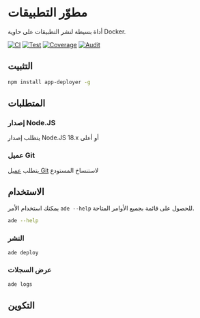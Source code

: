 # مطوّر التطبيقات
أداة بسيطة لنشر التطبيقات على حاوية Docker.

[![CI](https://github.com/sumor-cloud/app-deployer/actions/workflows/ci.yml/badge.svg)](https://github.com/sumor-cloud/app-deployer/actions/workflows/ci.yml)
[![Test](https://github.com/sumor-cloud/app-deployer/actions/workflows/ut.yml/badge.svg)](https://github.com/sumor-cloud/app-deployer/actions/workflows/ut.yml)
[![Coverage](https://github.com/sumor-cloud/app-deployer/actions/workflows/coverage.yml/badge.svg)](https://github.com/sumor-cloud/app-deployer/actions/workflows/coverage.yml)
[![Audit](https://github.com/sumor-cloud/app-deployer/actions/workflows/audit.yml/badge.svg)](https://github.com/sumor-cloud/app-deployer/actions/workflows/audit.yml)

## التثبيت
```bash
npm install app-deployer -g
```

## المتطلبات

### إصدار Node.JS
يتطلب إصدار Node.JS 18.x أو أعلى

### عميل Git
يتطلب [عميل Git](https://git-scm.com/) لاستنساخ المستودع
## الاستخدام

يمكنك استخدام الأمر `ade --help` للحصول على قائمة بجميع الأوامر المتاحة.
```bash
ade --help
```

### النشر

```bash
ade deploy
```

### عرض السجلات

```bash
ade logs
```

## التكوين